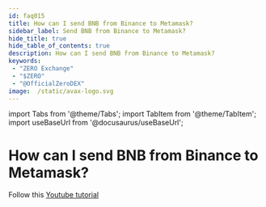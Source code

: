```yaml
---
id: faq015
title: How can I send BNB from Binance to Metamask?
sidebar_label: Send BNB from Binance to Metamask?
hide_title: true
hide_table_of_contents: true
description: How can I send BNB from Binance to Metamask?
keywords:
 - "ZERO Exchange"
 - "$ZERO"
 - "@OfficialZeroDEX"
image:  /static/avax-logo.svg
---
```


import Tabs from '@theme/Tabs';
import TabItem from '@theme/TabItem';
import useBaseUrl from '@docusaurus/useBaseUrl';

# How can I send BNB from Binance to Metamask?

Follow this [Youtube tutorial](https://www.youtube.com/watch?v=77B7vfFtxq4)
